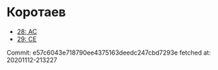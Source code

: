 # Коротаев
- [28: AC](28.md)
- [29: CE](29.md)

Commit: e57c6043e718790ee4375163deedc247cbd7293e
 fetched at: 20201112-213227
